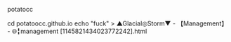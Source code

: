 potatocc


cd potatoocc.github.io
echo "fuck" > ▲Glacial◎Storm▼ - 【Management】 - 🌐╏management [1145821434023772242].html
